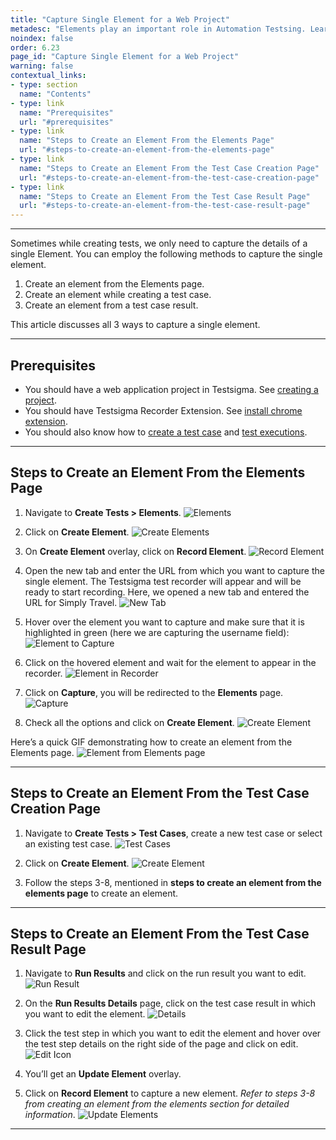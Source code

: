 ```yaml
---
title: "Capture Single Element for a Web Project"
metadesc: "Elements play an important role in Automation Testsing. Learn how to capture single element for a Web Application project in Testsigma"
noindex: false
order: 6.23
page_id: "Capture Single Element for a Web Project"
warning: false
contextual_links:
- type: section
  name: "Contents"
- type: link
  name: "Prerequisites"
  url: "#prerequisites"
- type: link
  name: "Steps to Create an Element From the Elements Page"
  url: "#steps-to-create-an-element-from-the-elements-page"
- type: link
  name: "Steps to Create an Element From the Test Case Creation Page"
  url: "#steps-to-create-an-element-from-the-test-case-creation-page"
- type: link
  name: "Steps to Create an Element From the Test Case Result Page"
  url: "#steps-to-create-an-element-from-the-test-case-result-page"
---
```


---

Sometimes while creating tests, we only need to capture the details of a single Element. You can employ the following methods to capture the single element. 
1. Create an element from the Elements page.
2. Create an element while creating a test case.
3. Create an element from a test case result.

This article discusses all 3 ways to capture a single element.

---

## **Prerequisites**
- You should have a web application project in Testsigma. See [creating a project](https://testsigma.com/docs/projects/overview/).
- You should have Testsigma Recorder Extension. See [install chrome extension](https://testsigma.com/docs/test-step-recorder/install-chrome-extension/).
- You should also know how to [create a test case](https://testsigma.com/docs/test-cases/manage/add-edit-delete/) and [test executions](https://testsigma.com/docs/runs/test-plan-executions/).

---

## **Steps to Create an Element From the Elements Page**
1. Navigate to **Create Tests > Elements**.
![Elements](https://s3.amazonaws.com/static-docs.testsigma.com/new_images/projects/applications/sielelements.png)

2. Click on **Create Element**.
![Create Elements](https://s3.amazonaws.com/static-docs.testsigma.com/new_images/projects/applications/sielcoce.png)

3. On **Create Element** overlay, click on **Record Element**.
![Record Element](https://s3.amazonaws.com/static-docs.testsigma.com/new_images/projects/applications/sielcoce.png)

4. Open the new tab and enter the URL from which you want to capture the single element. The Testsigma test recorder will appear and will be ready to start recording. Here, we opened a new tab and entered the URL for Simply Travel.
![New Tab](https://s3.amazonaws.com/static-docs.testsigma.com/new_images/projects/applications/sielstweb.png)

5. Hover over the element you want to capture and make sure that it is highlighted in green (here we are capturing the username field):
![Element to Capture](https://s3.amazonaws.com/static-docs.testsigma.com/new_images/projects/applications/sielungreen.png)

6. Click on the hovered element and wait for the element to appear in the recorder. 
![Element in Recorder](https://s3.amazonaws.com/static-docs.testsigma.com/new_images/projects/applications/sielwfrta.png)

7. Click on **Capture**, you will be redirected to the **Elements** page. 
![Capture](https://s3.amazonaws.com/static-docs.testsigma.com/new_images/projects/applications/sielcocapture.png)

8. Check all the options and click on **Create Element**. 
![Create Element](https://s3.amazonaws.com/static-docs.testsigma.com/new_images/projects/applications/sielcsdcoc.png)

Here’s a quick GIF demonstrating how to create an element from the Elements page.
![Element from Elements page](https://s3.amazonaws.com/static-docs.testsigma.com/new_images/projects/applications/CreateSingleElemWF.gif)

---

## **Steps to Create an Element From the Test Case Creation Page**
1. Navigate to **Create Tests > Test Cases**, create a new test case or select an existing test case.
![Test Cases](https://s3.amazonaws.com/static-docs.testsigma.com/new_images/projects/applications/sieltcsstc.png)

2. Click on **Create Element**.
![Create Element](https://s3.amazonaws.com/static-docs.testsigma.com/new_images/projects/applications/sielcocelemftc.png)

3. Follow the steps 3-8, mentioned in **steps to create an element from the elements page** to create an element. 



---

## **Steps to Create an Element From the Test Case Result Page**
1. Navigate to **Run Results** and click on the run result you want to edit.
![Run Result](https://s3.amazonaws.com/static-docs.testsigma.com/new_images/projects/applications/sielrr.png)

2. On the **Run Results Details** page, click on the test case result in which you want to edit the element.
![Details](https://s3.amazonaws.com/static-docs.testsigma.com/new_images/projects/applications/sielstcr.png)

3. Click the test step in which you want to edit the element and hover over the test step details on the right side of the page and click on edit.
![Edit Icon](https://s3.amazonaws.com/static-docs.testsigma.com/new_images/projects/applications/sielclickineicon.png)

4. You’ll get an **Update Element** overlay. 

5. Click on **Record Element** to capture a new element. *Refer to steps 3-8 from creating an element from the elements section for detailed information*.
![Update Elements](https://s3.amazonaws.com/static-docs.testsigma.com/new_images/projects/applications/sielements.png)



---



